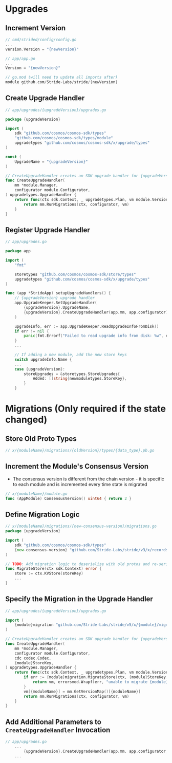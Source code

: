 # Upgrades

## Increment Version 
```go
// cmd/strided/config/config.go
...
version.Version = "{newVersion}"

// app/app.go
...
Version = "{newVersion}"

// go.mod (will need to update all imports after)
module github.com/Stride-Labs/stride/{newVersion}
```

## Create Upgrade Handler
```go
// app/upgrades/{upgradeVersion}/upgrades.go

package {upgradeVersion}

import (
	sdk "github.com/cosmos/cosmos-sdk/types"
	"github.com/cosmos/cosmos-sdk/types/module"
	upgradetypes "github.com/cosmos/cosmos-sdk/x/upgrade/types"
)

const (
	UpgradeName = "{upgradeVersion}"
)

// CreateUpgradeHandler creates an SDK upgrade handler for {upgradeVersion}
func CreateUpgradeHandler(
	mm *module.Manager,
	configurator module.Configurator,
) upgradetypes.UpgradeHandler {
	return func(ctx sdk.Context, _ upgradetypes.Plan, vm module.VersionMap) (module.VersionMap, error) {
		return mm.RunMigrations(ctx, configurator, vm)
	}
}
```

## Register Upgrade Handler
```go
// app/upgrades.go

package app

import (
	"fmt"

	storetypes "github.com/cosmos/cosmos-sdk/store/types"
	upgradetypes "github.com/cosmos/cosmos-sdk/x/upgrade/types"
)

func (app *StrideApp) setupUpgradeHandlers() {
	// {upgradeVersion} upgrade handler
	app.UpgradeKeeper.SetUpgradeHandler(
		{upgradeVersion}.UpgradeName,
		{upgradeVersion}.CreateUpgradeHandler(app.mm, app.configurator),
	)

	upgradeInfo, err := app.UpgradeKeeper.ReadUpgradeInfoFromDisk()
	if err != nil {
		panic(fmt.Errorf("Failed to read upgrade info from disk: %w", err))
	}
    ...

	// If adding a new module, add the new store keys
	switch upgradeInfo.Name {
	...
	case {upgradeVersion}:
		storeUpgrades = &storetypes.StoreUpgrades{
			Added: []string{newmoduletypes.StoreKey},
		}
	}
```

# Migrations (Only required if the state changed)
## Store Old Proto Types
```go
// x/{moduleName}/migrations/{oldVersion}/types/{data_type}.pb.go
```

## Increment the Module's Consensus Version
* The consensus version is different from the chain version - it is specific to each module and is incremented every time state is migrated
```go
// x/{moduleName}/module.go
func (AppModule) ConsensusVersion() uint64 { return 2 }
```

## Define Migration Logic
```go
// x/{moduleName}/migrations/{new-consensus-version}/migrations.go
package {upgradeVersion}

import (
	sdk "github.com/cosmos/cosmos-sdk/types"
	{new-consensus-version} "github.com/Stride-Labs/stride/v3/x/records/migrations/{new-consensus-version}"
)

// TODO: Add migration logic to deserialize with old protos and re-serialize with new ones
func MigrateStore(ctx sdk.Context) error {
	store := ctx.KVStore(storeKey)
    ...
}
```

## Specify the Migration in the Upgrade Handler
```go
// app/upgrades/{upgradeVersion}/upgrades.go

import (
	{module}migration "github.com/Stride-Labs/stride/v5/x/{module}/migrations/{new-consensus-version}"
)

// CreateUpgradeHandler creates an SDK upgrade handler for {upgradeVersion}
func CreateUpgradeHandler(
	mm *module.Manager,
	configurator module.Configurator,
	cdc codec.Codec,
	{module}StoreKey,
) upgradetypes.UpgradeHandler {
	return func(ctx sdk.Context, _ upgradetypes.Plan, vm module.VersionMap) (module.VersionMap, error) {
		if err := {module}migration.MigrateStore(ctx, {module}StoreKey, cdc); err != nil {
			return vm, errorsmod.Wrapf(err, "unable to migrate {module} store")
		}
		vm[{moduleName}] = mm.GetVersionMap()[{moduleName}] 
		return mm.RunMigrations(ctx, configurator, vm)
	}
}
```

## Add Additional Parameters to `CreateUpgradeHandler` Invocation 
```go
// app/upgrades.go
	...
		{upgradeVersion}.CreateUpgradeHandler(app.mm, app.configurator, app.appCodec, app.{module}Keeper),
	...
```

